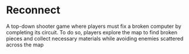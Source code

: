 # Reconnect
A top-down shooter game where players must fix a broken computer by completing its circuit. To do so, players explore the map to find broken pieces and collect necessary materials while avoiding enemies scattered across the map

